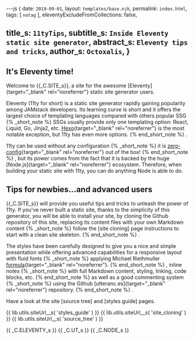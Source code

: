 ---js
{
  date:      `2019-09-01`,
  layout:    `templates/base.njk`,
  permalink: `index.html`,
  tags:      [ `notag` ],
  eleventyExcludeFromCollections: false,

  title_s:    `11tyTips`,
  subtitle_s: `Inside Eleventy static site generator`,
  abstract_s: `Eleventy tips and tricks`,
  author_s:   `Octoxalis`,
}
---
[comment]: # (======== Post ========)

## It's Eleventy time!

Welcome to {{_C.SITE_s}}, a site for the awesome [Eleventy]{target="_blank" rel="noreferrer"} static site generator users.

Eleventy (11ty for short) is a static site generator rapidly gaining popularity among JAMstack developers. Its learning curve is short and it offers the largest choice of templating languages compared with others popular SSG
{% _short_note %}
SSGs usually provide only one templating option: React, Liquid, Go, Jinja2, etc.
[Hexo]{target="_blank" rel="noreferrer"} is the most notable exception, but 11ty has even more options.
{% end_short_note %}
.

11ty can be used without any configuration
{% _short_note %}
it is [zero-config]{target="_blank" rel="noreferrer"} out of the box!
{% end_short_note %}
, but its power comes from the fact that it is backed by the huge [Node.js]{target="_blank" rel="noreferrer"} ecosystem. Therefore, when building your static site with 11ty, you can do anything Node is able to do.

## Tips for newbies...and advanced users

{{_C.SITE_s}} will provide you useful tips and tricks to unleash the power of 11ty. If you've never built a static site, thanks to the simplicity of this generator, you will be able to install your site, by cloning the Github repository of this site, replacing its content files with your own Markdown content
{% _short_note %}
follow the [site cloning] page instructions to start with a clean site skeleton.
{% end_short_note %}
.

The styles have been carefully designed to give you a nice and simple presentation while offering advanced capabilities for a responsive layout with fluid fonts
{% _short_note %}
applying Michael Riethmuller [formula]{target="_blank" rel="noreferrer"}.
{% end_short_note %}
, inline notes
{% _short_note %}
with full Markdown content, styling, linking, code blocks, etc.
{% end_short_note %}
as well as a good commenting system
{% _short_note %}
using the Github [utteranc.es]{target="_blank" rel="noreferrer"} repository.
{% end_short_note %}
.

Have a look at the site [source tree] and [styles guide] pages.

[comment]: # (======== Links ========)

{{ lib.utils.siteUrl__s( 'styles_guide' ) }}
{{ lib.utils.siteUrl__s( 'site_cloning' ) }}
{{ lib.utils.siteUrl__s( 'source_tree' ) }}

{{ _C.ELEVENTY_s }}
{{ _C.UT_s }}
{{ _C.NODE_s }}
 
[zero-config]: https://www.11ty.io/docs/resources/#zero-config
[Hexo]: https://www.staticgen.com/hexo
[formula]: https://www.smashingmagazine.com/2016/05/fluid-typography/#comments-fluid-typography
